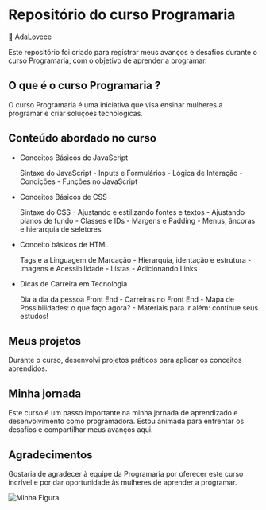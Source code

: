 <h1>Repositório do curso Programaria</h2> 💜 AdaLovece
<p>Este repositório foi criado para registrar meus avanços e desafios durante o curso Programaria, com o objetivo de aprender a programar.</p>

<h2>O que é o curso Programaria ?</h2>
O curso Programaria é uma iniciativa que visa ensinar mulheres a programar e criar soluções tecnológicas. 

<h2>Conteúdo abordado no curso</h2>

- Conceitos Básicos de JavaScript
<ul>
 Sintaxe do JavaScript
- Inputs e Formulários
- Lógica de Interação
- Condições
- Funções no JavaScript</ul>

- Conceitos Básicos de CSS
<ul>
 Sintaxe do CSS
- Ajustando e estilizando fontes e textos
- Ajustando planos de fundo
- Classes e IDs
- Margens e Padding
- Menus, âncoras e hierarquia de seletores</ul>

- Conceito básicos de HTML
<ul>
 Tags e a Linguagem de Marcação
- Hierarquia, identação e estrutura
- Imagens e Acessibilidade
- Listas
- Adicionando Links</ul>

- Dicas de Carreira em Tecnologia
<ul>
 Dia a dia da pessoa Front End
- Carreiras no Front End
- Mapa de Possibilidades: o que faço agora?
- Materiais para ir além: continue seus estudos!
</ul>
<h2>Meus projetos</h2>
<p>Durante o curso, desenvolvi projetos práticos para aplicar os conceitos aprendidos. </p>

<h2>Minha jornada</h2>
<p>Este curso é um passo importante na minha jornada de aprendizado e desenvolvimento como programadora. Estou animada para enfrentar os desafios e compartilhar meus avanços aqui.</p>

<h2>Agradecimentos</h2>
<p>Gostaria de agradecer à equipe da Programaria por oferecer este curso incrível e por dar oportunidade às mulheres de aprender a programar.</p>



<img src="https://uploaddeimagens.com.br/images/004/330/908/original/certificado.programaria_page-0001.jpg?1675653363" alt="Minha Figura">
  
